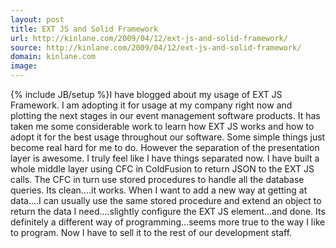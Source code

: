 ```yaml
---
layout: post
title: EXT JS and Solid Framework
url: http://kinlane.com/2009/04/12/ext-js-and-solid-framework/
source: http://kinlane.com/2009/04/12/ext-js-and-solid-framework/
domain: kinlane.com
image: 
---
```

{% include JB/setup %}I have blogged about my usage of EXT JS Framework. I am adopting it for usage at my company right now and plotting the next stages in our event management software products. It has taken me some considerable work to learn how EXT JS works and how to adopt it for the best usage throughout our software. Some simple things just become real hard for me to do. However the separation of the presentation layer is awesome. I truly feel like I have things separated now. I have built a whole middle layer using CFC in ColdFusion to return JSON to the EXT JS calls. The CFC in turn use stored procedures to handle all the database queries. Its clean....it works. When I want to add a new way at getting at data....I can usually use the same stored procedure and extend an object to return the data I need....slightly configure the EXT JS element...and done. Its definitely a different way of programming...seems more true to the way I like to program. Now I have to sell it to the rest of our development staff.